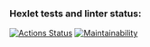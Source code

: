 ### Hexlet tests and linter status:
[![Actions Status](https://github.com/Moonlin14/frontend-project-11/actions/workflows/hexlet-check.yml/badge.svg)](https://github.com/Moonlin14/frontend-project-11/actions)
[![Maintainability](https://api.codeclimate.com/v1/badges/4a51e56c263c0843077b/maintainability)](https://codeclimate.com/github/Moonlin14/frontend-project-11/maintainability)